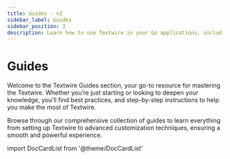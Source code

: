 ```yaml
---
title: Guides - v2
sidebar_label: Guides
sidebar_position: 3
description: Learn how to use Textwire in your Go applications, including importing the package, creating template instances, and more
---
```


# Guides
Welcome to the Textwire Guides section, your go-to resource for mastering the Textwire. Whether you’re just starting or looking to deepen your knowledge, you’ll find best practices, and step-by-step instructions to help you make the most of Textwire.

Browse through our comprehensive collection of guides to learn everything from setting up Textwire to advanced customization techniques, ensuring a smooth and powerful experience.

import DocCardList from '@theme/DocCardList'

<DocCardList />